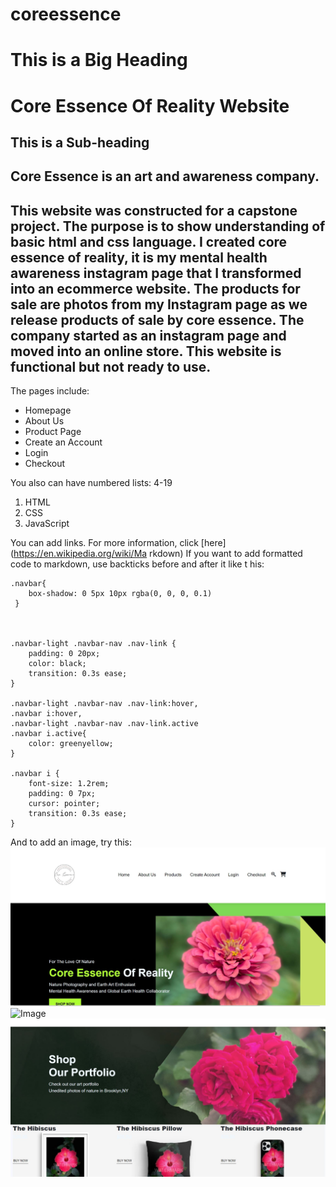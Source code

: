 # coreessence
# This is a Big Heading
Core Essence Of Reality Website 
==========================
## This is a Sub-heading
Core Essence is an art and awareness company.
--------------------------
This website was constructed for a capstone project. The purpose is to show understanding of basic html and css language. 
I created core essence of reality, it is my mental health awareness instagram page that I transformed into an ecommerce website.
The products for sale are photos from my Instagram page as we release products of sale by core essence. 
The company started as an instagram page and moved into an online store. This website is functional but not ready to use. 
---
The pages include:
 * Homepage
 * About Us
 * Product Page
 * Create an Account
 * Login 
 * Checkout 

You also can have numbered lists:
4-19
 1. HTML
 2. CSS
 3. JavaScript

You can add links. For more information, click [here](https://en.wikipedia.org/wiki/Ma
rkdown)
If you want to add formatted code to markdown, use backticks before and after it like t
his:
```
.navbar{
    box-shadow: 0 5px 10px rgba(0, 0, 0, 0.1)
 }



.navbar-light .navbar-nav .nav-link {
    padding: 0 20px;
    color: black;
    transition: 0.3s ease;
}

.navbar-light .navbar-nav .nav-link:hover,
.navbar i:hover,
.navbar-light .navbar-nav .nav-link.active
.navbar i.active{
    color: greenyellow;
}

.navbar i {
    font-size: 1.2rem;
    padding: 0 7px; 
    cursor: pointer;
    transition: 0.3s ease;
}
```
And to add an image, try this: 
![Image](assests/images/website%20screenshot.JPG "icon")
![Image](assests/images/website%20screenshot1.JPG"icon")
![Image](assests/images/website%20screenshot2.JPG "icon")